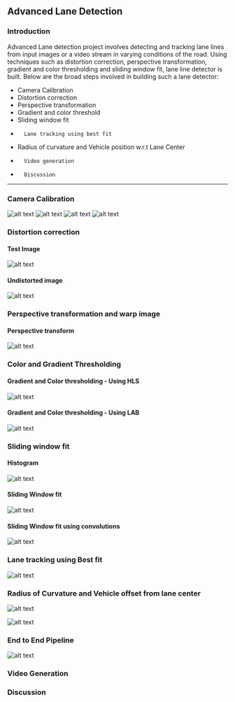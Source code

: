 ## Advanced Lane Detection

### Introduction

Advanced Lane detection project involves detecting and tracking lane lines from input images or a video stream in 
varying conditions of the road. Using techniques such as distortion correction, perspective transformation, gradient
and color thresholding and sliding window fit, lane line detector is built. Below are the broad steps involved
in building such a lane detector:


*	Camera Calibration
*	Distortion correction
*	Perspective transformation
*	Gradient and color threshold
*	Sliding window fit
*       Lane tracking using best fit
*	Radius of curvature and Vehicle position w.r.t Lane Center
*       Video generation
*       Discussion


[//]: # (Image References)

[image1]: ./images/camera_calibration1.JPG
[image2]: ./images/camera_calibration2.JPG
[image3]: ./images/camera_calibration3.JPG
[image4]: ./images/camera_calibration4.JPG
[image5]: ./images/camera_calibration5.JPG
[image6]: ./images/camera_calibration6.JPG
[image7]: ./images/test_image.JPG
[image8]: ./images/undistorted_image.JPG
[image9]: ./images/warped1.JPG
[image10]: ./images/thresholded_HLS.JPG
[image11]: ./images/thresholded_LAB.JPG
[image12]: ./images/sliding_window_fit.JPG
[image13]: ./images/sliding_window_fit_convolutions.JPG
[image14]: ./images/sliding_window_histogram.JPG
[image15]: ./images/radius_of_curvature_calculation.JPG
[image16]: ./images/radius_of_curvature.JPG
[image17]: ./images/end_to_end_pipeline.JPg
[image18]: ./images/sliding_window_prev_frame.JPG

---
### Camera Calibration

![alt text][image1]
![alt text][image2]
![alt text][image3]
![alt text][image4]


### Distortion correction

#### Test Image
![alt text][image7]

#### Undistorted image
![alt text][image8]


### Perspective transformation and warp image

#### Perspective transform

![alt text][image9]

### Color and Gradient Thresholding

#### Gradient and Color thresholding - Using HLS

![alt text][image10]

#### Gradient and Color thresholding - Using LAB

![alt text][image11]


### Sliding window fit

#### Histogram

![alt text][image14]

#### Sliding Window fit

![alt text][image12]

#### Sliding Window fit using convolutions

![alt text][image13]

### Lane tracking using Best fit

![alt text][image18]

### Radius of Curvature and Vehicle offset from lane center

![alt text][image15]

![alt text][image16]

### End to End Pipeline

![alt text][image17]

### Video Generation


### Discussion
